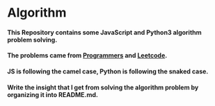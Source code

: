 # Algorithm

#### This Repository contains some JavaScript and Python3 algorithm problem solving.
#### The problems came from <a href="https://programmers.co.kr/">Programmers</a> and <a href="https://leetcode.com/">Leetcode</a>.
#### JS is following the camel case, Python is following the snaked case.
#### Write the insight that I get from solving the algorithm problem by organizing it into README.md.

